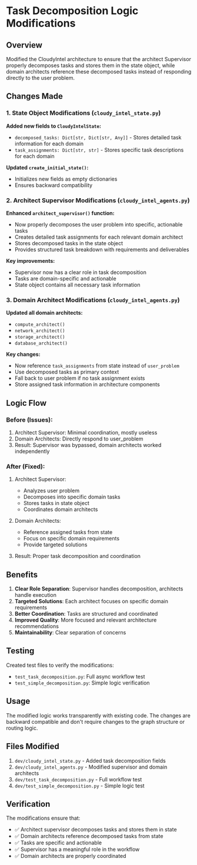 # Task Decomposition Logic Modifications

## Overview
Modified the CloudyIntel architecture to ensure that the architect Supervisor properly decomposes tasks and stores them in the state object, while domain architects reference these decomposed tasks instead of responding directly to the user problem.

## Changes Made

### 1. State Object Modifications (`cloudy_intel_state.py`)

**Added new fields to `CloudyIntelState`:**
- `decomposed_tasks: Dict[str, Dict[str, Any]]` - Stores detailed task information for each domain
- `task_assignments: Dict[str, str]` - Stores specific task descriptions for each domain

**Updated `create_initial_state()`:**
- Initializes new fields as empty dictionaries
- Ensures backward compatibility

### 2. Architect Supervisor Modifications (`cloudy_intel_agents.py`)

**Enhanced `architect_supervisor()` function:**
- Now properly decomposes the user problem into specific, actionable tasks
- Creates detailed task assignments for each relevant domain architect
- Stores decomposed tasks in the state object
- Provides structured task breakdown with requirements and deliverables

**Key improvements:**
- Supervisor now has a clear role in task decomposition
- Tasks are domain-specific and actionable
- State object contains all necessary task information

### 3. Domain Architect Modifications (`cloudy_intel_agents.py`)

**Updated all domain architects:**
- `compute_architect()`
- `network_architect()`
- `storage_architect()`
- `database_architect()`

**Key changes:**
- Now reference `task_assignments` from state instead of `user_problem`
- Use decomposed tasks as primary context
- Fall back to user problem if no task assignment exists
- Store assigned task information in architecture components

## Logic Flow

### Before (Issues):
1. Architect Supervisor: Minimal coordination, mostly useless
2. Domain Architects: Directly respond to user_problem
3. Result: Supervisor was bypassed, domain architects worked independently

### After (Fixed):
1. Architect Supervisor: 
   - Analyzes user problem
   - Decomposes into specific domain tasks
   - Stores tasks in state object
   - Coordinates domain architects

2. Domain Architects:
   - Reference assigned tasks from state
   - Focus on specific domain requirements
   - Provide targeted solutions

3. Result: Proper task decomposition and coordination

## Benefits

1. **Clear Role Separation**: Supervisor handles decomposition, architects handle execution
2. **Targeted Solutions**: Each architect focuses on specific domain requirements
3. **Better Coordination**: Tasks are structured and coordinated
4. **Improved Quality**: More focused and relevant architecture recommendations
5. **Maintainability**: Clear separation of concerns

## Testing

Created test files to verify the modifications:
- `test_task_decomposition.py`: Full async workflow test
- `test_simple_decomposition.py`: Simple logic verification

## Usage

The modified logic works transparently with existing code. The changes are backward compatible and don't require changes to the graph structure or routing logic.

## Files Modified

1. `dev/cloudy_intel_state.py` - Added task decomposition fields
2. `dev/cloudy_intel_agents.py` - Modified supervisor and domain architects
3. `dev/test_task_decomposition.py` - Full workflow test
4. `dev/test_simple_decomposition.py` - Simple logic test

## Verification

The modifications ensure that:
- ✅ Architect supervisor decomposes tasks and stores them in state
- ✅ Domain architects reference decomposed tasks from state
- ✅ Tasks are specific and actionable
- ✅ Supervisor has a meaningful role in the workflow
- ✅ Domain architects are properly coordinated
